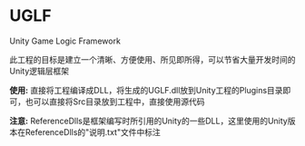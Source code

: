 # UGLF
Unity Game Logic Framework

此工程的目标是建立一个清晰、方便使用、所见即所得，可以节省大量开发时间的Unity逻辑层框架

**使用:**
直接将工程编译成DLL，将生成的UGLF.dll放到Unity工程的Plugins目录即可，也可以直接将Src目录放到工程中，直接使用源代码

**注意:**
ReferenceDlls是框架编写时所引用的Unity的一些DLL，这里使用的Unity版本在ReferenceDlls的"说明.txt"文件中标注